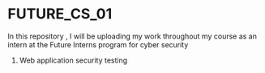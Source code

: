 # FUTURE_CS_01

In this repository , I will be uploading my work throughout my course as an intern at the Future Interns program for cyber security

01) Web application security testing
